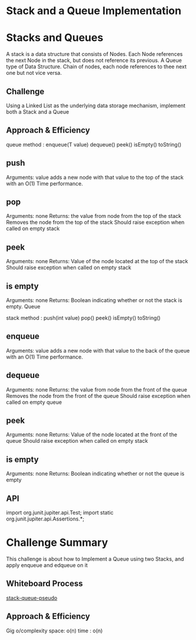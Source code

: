 #  Stack and a Queue Implementation
# Stacks and Queues
<!-- Short summary or background information -->
A stack is a data structure that consists of Nodes. Each Node references the next Node in the stack, but does not reference its previous.
A Queue type of Data Structure.
Chain of nodes, each node references to thee next one but not vice versa.
## Challenge
<!-- Description of the challenge -->
Using a Linked List as the underlying data storage mechanism, implement both a Stack and a Queue
## Approach & Efficiency
<!-- What approach did you take? Why? What is the Big O space/time for this approach? -->
queue method :
enqueue(T value)
dequeue() 
peek()
isEmpty()
toString()
## push
Arguments: value
adds a new node with that value to the top of the stack with an O(1) Time performance.
## pop
Arguments: none
Returns: the value from node from the top of the stack
Removes the node from the top of the stack
Should raise exception when called on empty stack
## peek
Arguments: none
Returns: Value of the node located at the top of the stack
Should raise exception when called on empty stack
## is empty
Arguments: none
Returns: Boolean indicating whether or not the stack is empty.
Queue


stack method :
push(int value)
pop()
peek() 
isEmpty()
toString()
## enqueue
Arguments: value
adds a new node with that value to the back of the queue with an O(1) Time performance.
## dequeue
Arguments: none
Returns: the value from node from the front of the queue
Removes the node from the front of the queue
Should raise exception when called on empty queue
## peek
Arguments: none
Returns: Value of the node located at the front of the queue
Should raise exception when called on empty stack
## is empty
Arguments: none
Returns: Boolean indicating whether or not the queue is empty
## API

<!-- Description of each method publicly available to your Stack and Queue-->
import org.junit.jupiter.api.Test;
import static org.junit.jupiter.api.Assertions.*;



# Challenge Summary
<!-- Description of the challenge -->
This challenge is about how to Implement a Queue using two Stacks, and apply enqueue and edqueue on it 
## Whiteboard Process
<!-- Embedded whiteboard image -->
[stack-queue-pseudo](stack-queue-pseudo.jpg)
## Approach & Efficiency
<!-- What approach did you take? Why? What is the Big O space/time for this approach? -->
 Gig o/complexity
 space: o(n)
 time :  o(n)




